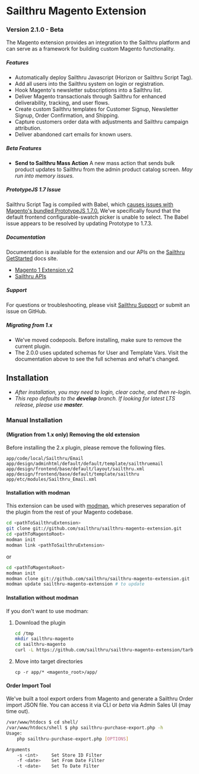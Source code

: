 # Sailthru Magento Extension
### Version 2.1.0 - Beta

The Magento extension provides an integration to the Sailthru platform and can serve as a framework for building custom Magento functionality. 

##### Features
- Automatically deploy Sailthru Javascript (Horizon or Sailthru Script Tag).
- Add all users into the Sailthru system on login or registration.
- Hook Magento's newsletter subscriptions into a Sailthru list.
- Deliver Magento transactionals through Sailthru for enhanced deliverability, tracking, and user flows.
- Create custom Sailthru templates for Customer Signup, Newsletter Signup, Order Confirmation, and Shipping.
- Capture customers order data with adjustments and Sailthru campaign attribution.
- Deliver abandoned cart emails for known users.

##### Beta Features
- **Send to Sailthru Mass Action**
    A new mass action that sends bulk product updates to Sailthru from the admin product catalog screen.
    *May run into memory issues.*

##### PrototypeJS 1.7 Issue
Sailthru Script Tag is compiled with Babel, which [causes issues with Magento's bundled PrototypeJS 1.7.0.][1] We've specifically found that the default frontend configurable-swatch picker is unable to select. The Babel issue appears to be resolved by updating Prototype to 1.7.3.

##### Documentation
Documentation is available for the extension and our APIs on the [Sailthru GetStarted][2] docs site.
* [Magento 1 Extension v2][3]
* [Sailthru APIs][4]

##### Support
For questions or troubleshooting, please visit [Sailthru Support][5] or submit an issue on GitHub.

##### Migrating from 1.x
* We've moved codepools. Before installing, make sure to remove the current plugin.
* The 2.0.0 uses updated schemas for User and Template Vars. Visit the documentation above to see the full schemas and what's changed.

## Installation 
* *After installation, you may need to login, clear cache, and then re-login.*
* *This repo defaults to the **develop** branch. If looking for latest LTS release, please use **master**.*

### Manual Installation

#### (Migration from 1.x only) Removing the old extension
Before installing the 2.x plugin, please remove the following files.
```
app/code/local/Sailthru/Email
app/design/adminhtml/default/default/template/sailthruemail
app/design/frontend/base/default/layout/sailthru.xml
app/design/frontend/base/default/template/sailthru
app/etc/modules/Sailthru_Email.xml
```

#### Installation with modman
This extension can be used with [modman][6], which preserves separation of the plugin from the rest of your Magento codebase.


```bash
cd <pathToSailthruExtension>
git clone git://github.com/sailthru/sailthru-magento-extension.git 
cd <pathToMagentoRoot>
modman init
modman link <pathToSailthruExtension>
```
or 
```bash
cd <pathToMagentoRoot>
modman init
modman clone git://github.com/sailthru/sailthru-magento-extension.git 
modman update sailthru-magento-extension # to update
```

#### Installation without modman
If you don't want to use modman:
1. Download the plugin
    ```bash
    cd /tmp
    mkdir sailthru-magento
    cd sailthru-magento
    curl -L https://github.com/sailthru/sailthru-magento-extension/tarball/<selected_branch> | tar zx --strip-components 1
    ```

2. Move into target directories
    ```
    cp -r app/* <magento_root>/app/
    ```
    
    
#### Order Import Tool
We've built a tool export orders from Magento and generate a Sailthru
Order import JSON file. You can access it via CLI or *beta* via Admin Sales UI (may time out).

```bash
/var/www/htdocs $ cd shell/
/var/www/htdocs/shell $ php sailthru-purchase-export.php -h
Usage:
    php sailthru-purchase-export.php [OPTIONS]

Arguments
    -s <int>     Set Store ID Filter
    -f <date>    Set From Date Filter
    -t <date>    Set To Date Filter

```
    
[1]: https://github.com/babel/babel/issues/5518
[2]: https://getstarted.sailthru.com/
[3]: https://getstarted.sailthru.com/integrations/magento/magento-1-extension-v2/
[4]: https://getstarted.sailthru.com/developers/api-basics/introduction/
[5]: https://sailthru.zendesk.com/hc/en-us
[6]: https://github.com/colinmollenhour/modman


